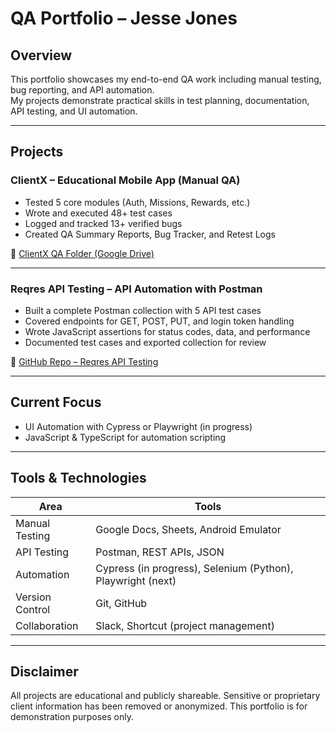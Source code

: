 # QA Portfolio – Jesse Jones

## Overview

This portfolio showcases my end-to-end QA work including manual testing, bug reporting, and API automation.  
My projects demonstrate practical skills in test planning, documentation, API testing, and UI automation.

---

## Projects

### ClientX – Educational Mobile App (Manual QA)
- Tested 5 core modules (Auth, Missions, Rewards, etc.)
- Wrote and executed 48+ test cases
- Logged and tracked 13+ verified bugs
- Created QA Summary Reports, Bug Tracker, and Retest Logs

📂 [ClientX QA Folder (Google Drive)](https://-)

---

### Reqres API Testing – API Automation with Postman
- Built a complete Postman collection with 5 API test cases
- Covered endpoints for GET, POST, PUT, and login token handling
- Wrote JavaScript assertions for status codes, data, and performance
- Documented test cases and exported collection for review

📂 [GitHub Repo – Reqres API Testing](https://github.com/JesseJonesJr/reqres-api-testing)

---

## Current Focus

- UI Automation with Cypress or Playwright (in progress)
- JavaScript & TypeScript for automation scripting

---

## Tools & Technologies

| Area              | Tools |
|-------------------|-------|
| Manual Testing     | Google Docs, Sheets, Android Emulator |
| API Testing        | Postman, REST APIs, JSON |
| Automation         | Cypress (in progress), Selenium (Python), Playwright (next) |
| Version Control    | Git, GitHub |
| Collaboration      | Slack, Shortcut (project management) |


----

## Disclaimer

All projects are educational and publicly shareable. Sensitive or proprietary client information has been removed or anonymized. This portfolio is for demonstration purposes only.
